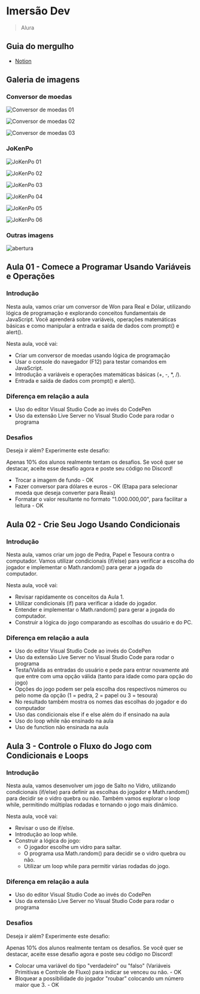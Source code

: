 # Imersão Dev

> Alura

## Guia do mergulho

- [Notion](https://grupoalura.notion.site/Imers-o-Dev-9-Ed-Guia-de-Mergulho-1a8379bdd09b8000bb73e7eaa6fae4f2)

## Galeria de imagens

### Conversor de moedas

![Conversor de moedas 01](/images/conversor-moedas-01.png)

![Conversor de moedas 02](/images/conversor-moedas-02.png)

![Conversor de moedas 03](/images/conversor-moedas-03.png)

### JoKenPo

![JoKenPo 01](/images/jokenpo-01.png)

![JoKenPo 02](/images/jokenpo-02.png)

![JoKenPo 03](/images/jokenpo-03.png)

![JoKenPo 04](/images/jokenpo-04.png)

![JoKenPo 05](/images/jokenpo-05.png)

![JoKenPo 06](/images/jokenpo-06.png)

### Outras imagens

![abertura](/images/abertura.png)

## Aula 01 - Comece a Programar Usando Variáveis e Operações

### Introdução

Nesta aula, vamos criar um conversor de Won para Real e Dólar, utilizando lógica de programação e explorando conceitos fundamentais de JavaScript. Você aprenderá sobre variáveis, operações matemáticas básicas e como manipular a entrada e saída de dados com prompt() e alert().

Nesta aula, você vai:

- Criar um conversor de moedas usando lógica de programação
- Usar o console do navegador (F12) para testar comandos em JavaScript.
- Introdução a variáveis e operações matemáticas básicas (+, -, *, /).
- Entrada e saída de dados com prompt() e alert().

### Diferença em relação a aula

- Uso do editor Visual Studio Code ao invés do CodePen
- Uso da extensão Live Server no Visual Studio Code para rodar o programa

### Desafios

Deseja ir além? Experimente este desafio:

Apenas 10% dos alunos realmente tentam os desafios. Se você quer se destacar, aceite esse desafio agora e poste seu código no Discord!

- Trocar a imagem de fundo - OK
- Fazer conversor para dólares e euros - OK (Etapa para selecionar moeda que deseja converter para Reais)
- Formatar o valor resultante no formato "1.000.000,00", para facilitar a leitura - OK

## Aula 02 - Crie Seu Jogo Usando Condicionais

### Introdução

Nesta aula, vamos criar um jogo de Pedra, Papel e Tesoura contra o computador. Vamos utilizar condicionais (if/else) para verificar a escolha do jogador e implementar o Math.random() para gerar a jogada do computador. 

Nesta aula, você vai:

- Revisar rapidamente os conceitos da Aula 1.
- Utilizar condicionais (if) para verificar a idade do jogador.
- Entender e implementar o Math.random() para gerar a jogada do computador.
- Construir a lógica do jogo comparando as escolhas do usuário e do PC.

### Diferença em relação a aula

- Uso do editor Visual Studio Code ao invés do CodePen
- Uso da extensão Live Server no Visual Studio Code para rodar o programa
- Testa/Valida as entradas do usuário e pede para entrar novamente até que entre com uma opção válida (tanto para idade como para opção do jogo)
- Opções do jogo podem ser pela escolha dos respectivos números ou pelo nome da opção (1 = pedra, 2 = papel ou 3 = tesoura)
- No resultado também mostra os nomes das escolhas do jogador e do computador   
- Uso das condicionais else if e else além do if ensinado na aula
- Uso do loop while não ensinado na aula
- Uso de function não ensinada na aula

## Aula 3 - Controle o Fluxo do Jogo com Condicionais e Loops

### Introdução

Nesta aula, vamos desenvolver um jogo de Salto no Vidro, utilizando condicionais (if/else) para definir as escolhas do jogador e Math.random() para decidir se o vidro quebra ou não. Também vamos explorar o loop while, permitindo múltiplas rodadas e tornando o jogo mais dinâmico.

Nesta aula, você vai:

- Revisar o uso de if/else.
- Introdução ao loop while.
- Construir a lógica do jogo:
    - O jogador escolhe um vidro para saltar.
    - O programa usa Math.random() para decidir se o vidro quebra ou não.
    - Utilizar um loop while para permitir várias rodadas do jogo.

### Diferença em relação a aula

- Uso do editor Visual Studio Code ao invés do CodePen
- Uso da extensão Live Server no Visual Studio Code para rodar o programa

### Desafios

Deseja ir além? Experimente este desafio:

Apenas 10% dos alunos realmente tentam os desafios. Se você quer se destacar, aceite esse desafio agora e poste seu código no Discord!

- Colocar uma variável do tipo "verdadeiro" ou "falso" (Variáveis Primitivas e Controle de Fluxo) para indicar se venceu ou não. - OK
- Bloquear a possibilidade do jogador "roubar" colocando um número maior que 3. - OK
